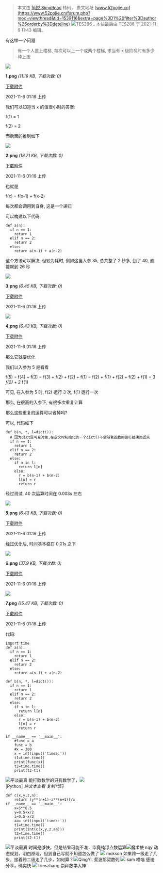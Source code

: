 > 本文由 [简悦 SimpRead](http://ksria.com/simpread/) 转码， 原文地址 [www.52pojie.cn](https://www.52pojie.cn/forum.php?mod=viewthread&tid=1539116&extra=page%3D1%26filter%3Dauthor%26orderby%3Ddateline) ![](https://avatar.52pojie.cn/data/avatar/001/73/82/20_avatar_middle.jpg)TES286  _ 本帖最后由 TES286 于 2021-11-6 11:43 编辑_  

有这样一个问题

> 有一个人要上楼梯, 每次可以上一个或两个楼梯, 求当有 x 级阶梯时有多少种上法

![](https://attach.52pojie.cn/forum/202111/06/011614vgzl287may81gfgg.png)

**1.png** _(11.19 KB, 下载次数: 0)_

[下载附件](forum.php?mod=attachment&aid=MjM0NDM0MXxkYTNmZTE1NHwxNjM2MjgwMzM5fDEwNzQxNTd8MTUzOTExNg%3D%3D&nothumb=yes)

2021-11-6 01:16 上传

我们可以知道当 x 的值很小时的答案:

f(1) = 1

f(2) = 2

而后面的推到如下

![](https://attach.52pojie.cn/forum/202111/06/011617n5t33eyyyyhod56e.png)

**2.png** _(18.71 KB, 下载次数: 0)_

[下载附件](forum.php?mod=attachment&aid=MjM0NDM0Mnw5ZDlmZDcxNHwxNjM2MjgwMzM5fDEwNzQxNTd8MTUzOTExNg%3D%3D&nothumb=yes)

2021-11-6 01:16 上传

也就是

f(x) = f(x-1) + f(x-2)

每次都会调用到自身, 这是一个递归

可以构建以下代码

```
def a(n):
  if n == 1:
    return 1
  elif n == 2:
    return 2
  else:
    return a(n-1) + a(n-2)
```

这个方法可以解决, 但较为耗时, 例如这里入参 35, 总共整了 2 秒多, 到了 40, 直接飙到 26 秒

![](https://attach.52pojie.cn/forum/202111/06/011619caemctlve4e4lref.png)

**3.png** _(6.45 KB, 下载次数: 0)_

[下载附件](forum.php?mod=attachment&aid=MjM0NDM0M3w1OTM2YzE4ZHwxNjM2MjgwMzM5fDEwNzQxNTd8MTUzOTExNg%3D%3D&nothumb=yes)

2021-11-6 01:16 上传

![](https://attach.52pojie.cn/forum/202111/06/011621lyssskyshs6dsb0a.png)

**4.png** _(6.43 KB, 下载次数: 0)_

[下载附件](forum.php?mod=attachment&aid=MjM0NDM0NHxlOTkxNTZlOHwxNjM2MjgwMzM5fDEwNzQxNTd8MTUzOTExNg%3D%3D&nothumb=yes)

2021-11-6 01:16 上传

那么它就要优化

我们以入参为 5 是看看

f(5) = f(4) + f(3) = f(3) + f(2) + f(2) + f(1) = f(2) + f(1) + f(2) + f(2) + f(1) = 3 _f(2) + 2_ f(1)

可见, 在入参为 5 时, f(2) 运行 3 次, f(1) 运行一次

那么, 在很高的入参下, 有很多次重复计算

那么这些重复的运算可以省掉吗?

可以, 代码如下

```
def b(n, *, l=dict()):
  # 因为dict是可变对象,在定义时初始化的一个dict()不会随着函数的运行结束而丢失
  if n == 1:
    return 1
  elif n == 2:
    return 2
  else:
    if n in l:
      return l[n]
    else:
      r = b(n-1) + b(n-2)
      l[n] = r
      return r
```

经过测试, 40 次运算时间在 0.003s 左右

![](https://attach.52pojie.cn/forum/202111/06/011623iy0uj00dj9nvnd3t.png)

**5.png** _(6.43 KB, 下载次数: 0)_

[下载附件](forum.php?mod=attachment&aid=MjM0NDM0NXxlZTFjM2RhMXwxNjM2MjgwMzM5fDEwNzQxNTd8MTUzOTExNg%3D%3D&nothumb=yes)

2021-11-6 01:16 上传

经过优化后, 时间基本稳在 0.01s 之下

![](https://attach.52pojie.cn/forum/202111/06/011625yz8qbjl988612plk.png)

**6.png** _(37.9 KB, 下载次数: 0)_

[下载附件](forum.php?mod=attachment&aid=MjM0NDM0Nnw1ZDE1OTMxNnwxNjM2MjgwMzM5fDEwNzQxNTd8MTUzOTExNg%3D%3D&nothumb=yes)

2021-11-6 01:16 上传

![](https://attach.52pojie.cn/forum/202111/06/011627ri06qd55id02kqho.png)

**7.png** _(15.47 KB, 下载次数: 0)_

[下载附件](forum.php?mod=attachment&aid=MjM0NDM0N3w4OGQyMDYyZnwxNjM2MjgwMzM5fDEwNzQxNTd8MTUzOTExNg%3D%3D&nothumb=yes)

2021-11-6 01:16 上传

代码:

```
import time
def a(n):
  if n == 1:
    return 1
  elif n == 2:
    return 2
  else:
    return a(n-1) + a(n-2)

def b(n, *, l=dict()):
  if n == 1:
    return 1
  elif n == 2:
    return 2
  else:
    if n in l:
      return l[n]
    else:
      r = b(n-1) + b(n-2)
      l[n] = r
      return r

if __name__ == '__main__':
    #func = a
    func = b
    #x = 300
    x = int(input('times:'))
    t1=time.time()
    print(func(x))
    t2=time.time()
    print(t2-t1)
```

![](https://avatar.52pojie.cn/data/avatar/000/47/93/36_avatar_middle.jpg)平淡最真  能打败数学的只有数学了，![](https://static.52pojie.cn/static/image/smiley/default/victory.gif)  
[Python] _纯文本查看_ _复制代码_

```
def c(x,y,z,n):
    return (y**(n+1)-z**(n+1))/x
if __name__ == '__main__':
    x=5**0.5
    y=0.5+x/2
    z=0.5-x/2
    aa= int(input('times:'))
    t1=time.time()
    print(int(c(x,y,z,aa)))
    t2=time.time()
    print(t2-t1)
```

![](https://avatar.52pojie.cn/data/avatar/000/47/93/36_avatar_middle.jpg)平淡最真  时间是够快，但是结果可能不准，毕竟纯浮点数运算![](https://avatar.52pojie.cn/data/avatar/000/37/34/00_avatar_middle.jpg)魔术使 nqy  动态规划，明白原理，但到自己写就不知道怎么做了 ![](https://avatar.52pojie.cn/data/avatar/001/18/37/35_avatar_middle.jpg) mokson 如果跨一级走了几步，接着跨二级走了几步，如何算？![](https://avatar.52pojie.cn/data/avatar/001/44/93/85_avatar_middle.jpg)QingYi.  斐波那契数列 ![](https://avatar.52pojie.cn/data/avatar/001/27/89/26_avatar_middle.jpg) sam 喵喵 感谢分享，确实快 ![](https://www.52pojie.cn/uc_server/images/noavatar_middle.gif) trieszhang 崇拜数学大神